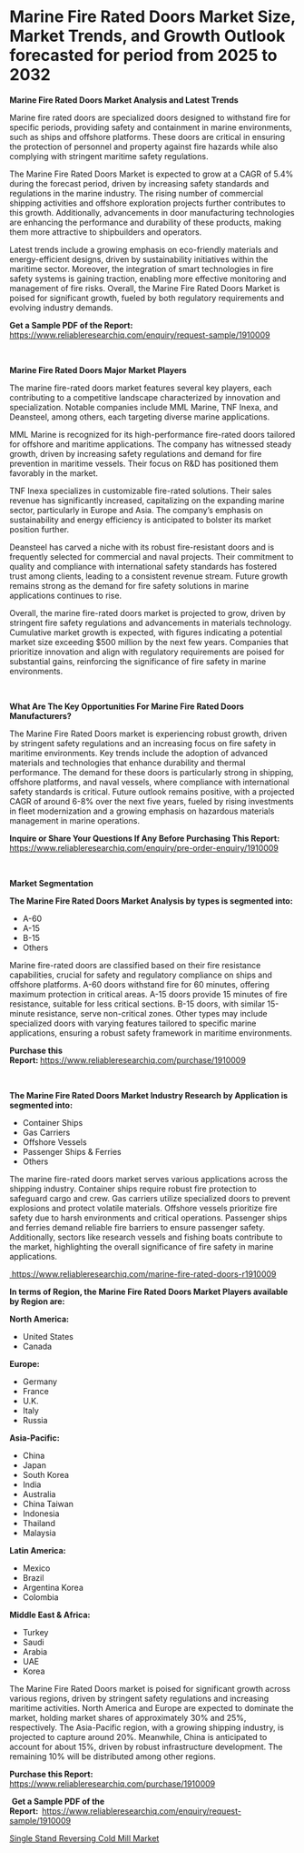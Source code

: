 <p><h1>Marine Fire Rated Doors Market Size, Market Trends, and Growth Outlook forecasted for period from 2025 to 2032</h1></p><p><strong>Marine Fire Rated Doors Market Analysis and Latest Trends</strong></p>
<p><p>Marine fire rated doors are specialized doors designed to withstand fire for specific periods, providing safety and containment in marine environments, such as ships and offshore platforms. These doors are critical in ensuring the protection of personnel and property against fire hazards while also complying with stringent maritime safety regulations.</p><p>The Marine Fire Rated Doors Market is expected to grow at a CAGR of 5.4% during the forecast period, driven by increasing safety standards and regulations in the marine industry. The rising number of commercial shipping activities and offshore exploration projects further contributes to this growth. Additionally, advancements in door manufacturing technologies are enhancing the performance and durability of these products, making them more attractive to shipbuilders and operators.</p><p>Latest trends include a growing emphasis on eco-friendly materials and energy-efficient designs, driven by sustainability initiatives within the maritime sector. Moreover, the integration of smart technologies in fire safety systems is gaining traction, enabling more effective monitoring and management of fire risks. Overall, the Marine Fire Rated Doors Market is poised for significant growth, fueled by both regulatory requirements and evolving industry demands.</p></p>
<p><strong>Get a Sample PDF of the Report:&nbsp;</strong> <a href="https://www.reliableresearchiq.com/enquiry/request-sample/1910009?utm_campaign=2788&utm_medium=2&utm_source=Github&utm_content=ia&utm_term=01032025&utm_id=marine-fire-rated-doors">https://www.reliableresearchiq.com/enquiry/request-sample/1910009</a></p>
<p>&nbsp;</p>
<p><strong>Marine Fire Rated Doors Major Market Players</strong></p>
<p><p>The marine fire-rated doors market features several key players, each contributing to a competitive landscape characterized by innovation and specialization. Notable companies include MML Marine, TNF Inexa, and Deansteel, among others, each targeting diverse marine applications.</p><p>MML Marine is recognized for its high-performance fire-rated doors tailored for offshore and maritime applications. The company has witnessed steady growth, driven by increasing safety regulations and demand for fire prevention in maritime vessels. Their focus on R&D has positioned them favorably in the market.</p><p>TNF Inexa specializes in customizable fire-rated solutions. Their sales revenue has significantly increased, capitalizing on the expanding marine sector, particularly in Europe and Asia. The company’s emphasis on sustainability and energy efficiency is anticipated to bolster its market position further.</p><p>Deansteel has carved a niche with its robust fire-resistant doors and is frequently selected for commercial and naval projects. Their commitment to quality and compliance with international safety standards has fostered trust among clients, leading to a consistent revenue stream. Future growth remains strong as the demand for fire safety solutions in marine applications continues to rise.</p><p>Overall, the marine fire-rated doors market is projected to grow, driven by stringent fire safety regulations and advancements in materials technology. Cumulative market growth is expected, with figures indicating a potential market size exceeding $500 million by the next few years. Companies that prioritize innovation and align with regulatory requirements are poised for substantial gains, reinforcing the significance of fire safety in marine environments.</p></p>
<p>&nbsp;</p>
<p><strong>What Are The Key Opportunities For Marine Fire Rated Doors Manufacturers?</strong></p>
<p><p>The Marine Fire Rated Doors market is experiencing robust growth, driven by stringent safety regulations and an increasing focus on fire safety in maritime environments. Key trends include the adoption of advanced materials and technologies that enhance durability and thermal performance. The demand for these doors is particularly strong in shipping, offshore platforms, and naval vessels, where compliance with international safety standards is critical. Future outlook remains positive, with a projected CAGR of around 6-8% over the next five years, fueled by rising investments in fleet modernization and a growing emphasis on hazardous materials management in marine operations.</p></p>
<p><strong>Inquire or Share Your Questions If Any Before Purchasing This Report:</strong> <a href="https://www.reliableresearchiq.com/enquiry/pre-order-enquiry/1910009?utm_campaign=2788&utm_medium=2&utm_source=Github&utm_content=ia&utm_term=01032025&utm_id=marine-fire-rated-doors">https://www.reliableresearchiq.com/enquiry/pre-order-enquiry/1910009</a></p>
<p>&nbsp;</p>
<p><strong>Market Segmentation</strong></p>
<p><strong>The Marine Fire Rated Doors Market Analysis by types is segmented into:</strong></p>
<p><ul><li>A-60</li><li>A-15</li><li>B-15</li><li>Others</li></ul></p>
<p><p>Marine fire-rated doors are classified based on their fire resistance capabilities, crucial for safety and regulatory compliance on ships and offshore platforms. A-60 doors withstand fire for 60 minutes, offering maximum protection in critical areas. A-15 doors provide 15 minutes of fire resistance, suitable for less critical sections. B-15 doors, with similar 15-minute resistance, serve non-critical zones. Other types may include specialized doors with varying features tailored to specific marine applications, ensuring a robust safety framework in maritime environments.</p></p>
<p><strong>Purchase this Report:&nbsp;</strong><a href="https://www.reliableresearchiq.com/purchase/1910009?utm_campaign=2788&utm_medium=2&utm_source=Github&utm_content=ia&utm_term=01032025&utm_id=marine-fire-rated-doors">https://www.reliableresearchiq.com/purchase/1910009</a></p>
<p>&nbsp;</p>
<p><strong>The Marine Fire Rated Doors Market Industry Research by Application is segmented into:</strong></p>
<p><ul><li>Container Ships</li><li>Gas Carriers</li><li>Offshore Vessels</li><li>Passenger Ships & Ferries</li><li>Others</li></ul></p>
<p><p>The marine fire-rated doors market serves various applications across the shipping industry. Container ships require robust fire protection to safeguard cargo and crew. Gas carriers utilize specialized doors to prevent explosions and protect volatile materials. Offshore vessels prioritize fire safety due to harsh environments and critical operations. Passenger ships and ferries demand reliable fire barriers to ensure passenger safety. Additionally, sectors like research vessels and fishing boats contribute to the market, highlighting the overall significance of fire safety in marine applications.</p></p>
<p><a href="https://www.reliableresearchiq.com/marine-fire-rated-doors-r1910009?utm_campaign=2788&utm_medium=2&utm_source=Github&utm_content=ia&utm_term=01032025&utm_id=marine-fire-rated-doors">&nbsp;https://www.reliableresearchiq.com/marine-fire-rated-doors-r1910009</a></p>
<p><strong>In terms of Region, the Marine Fire Rated Doors Market Players available by Region are:</strong></p>
<p>
    <p> <strong> North America: </strong>
        <ul>
            <li>United States</li>
            <li>Canada</li>
        </ul>
        </p> 
    <p> <strong> Europe: </strong>
        <ul>
            <li>Germany</li>
            <li>France</li>
            <li>U.K.</li>
            <li>Italy</li>
            <li>Russia</li>
        </ul>
        </p> 
    <p> <strong> Asia-Pacific: </strong>
        <ul>
            <li>China</li>
            <li>Japan</li>
            <li>South Korea</li>
            <li>India</li>
            <li>Australia</li>
            <li>China Taiwan</li>
            <li>Indonesia</li>
            <li>Thailand</li>
            <li>Malaysia</li>
        </ul>
        </p> 
    <p> <strong> Latin America: </strong>
        <ul>
            <li>Mexico</li>
            <li>Brazil</li>
            <li>Argentina Korea</li>
            <li>Colombia</li>
        </ul>
        </p> 
    <p> <strong> Middle East & Africa: </strong>
        <ul>
            <li>Turkey</li>
            <li>Saudi</li>
            <li>Arabia</li>
            <li>UAE</li>
            <li>Korea</li>
        </ul>
    </p>
    </p>
<p><p>The Marine Fire Rated Doors market is poised for significant growth across various regions, driven by stringent safety regulations and increasing maritime activities. North America and Europe are expected to dominate the market, holding market shares of approximately 30% and 25%, respectively. The Asia-Pacific region, with a growing shipping industry, is projected to capture around 20%. Meanwhile, China is anticipated to account for about 15%, driven by robust infrastructure development. The remaining 10% will be distributed among other regions.</p></p>
<p><strong>Purchase this Report: </strong><a href="https://www.reliableresearchiq.com/purchase/1910009?utm_campaign=2788&utm_medium=2&utm_source=Github&utm_content=ia&utm_term=01032025&utm_id=marine-fire-rated-doors">https://www.reliableresearchiq.com/purchase/1910009</a></p>
<p>&nbsp;<strong>Get a Sample PDF of the Report:&nbsp;&nbsp;</strong><a href="https://www.reliableresearchiq.com/enquiry/request-sample/1910009?utm_campaign=2788&utm_medium=2&utm_source=Github&utm_content=ia&utm_term=01032025&utm_id=marine-fire-rated-doors">https://www.reliableresearchiq.com/enquiry/request-sample/1910009</a></p>
<p><strong></strong></p>
<p><p><a href="https://github.com/tumacaakesha78/Market-Research-Report-List-1/blob/main/single-stand-reversing-cold-mill-market.md?utm_campaign=2788&utm_medium=2&utm_source=Github&utm_content=ia&utm_term=01032025&utm_id=marine-fire-rated-doors">Single Stand Reversing Cold Mill Market</a></p></p>